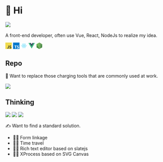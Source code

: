 # :thinking: Hi 

![](https://komarev.com/ghpvc/?username=jmingzi&color=ff69b4&label=PV+Since+2022-08-12)

A front-end developer, often use Vue, React, NodeJs to realize my idea.

<code><img height="20" alt="javascript" src="https://raw.githubusercontent.com/github/explore/80688e429a7d4ef2fca1e82350fe8e3517d3494d/topics/javascript/javascript.png"></code>
<code><img height="20" alt="typescript" src="https://raw.githubusercontent.com/github/explore/80688e429a7d4ef2fca1e82350fe8e3517d3494d/topics/typescript/typescript.png"></code>
<code><img height="20" alt="react" src="https://raw.githubusercontent.com/github/explore/80688e429a7d4ef2fca1e82350fe8e3517d3494d/topics/react/react.png"></code>
<code><img height="20" alt="vue" src="https://raw.githubusercontent.com/github/explore/5c058a388828bb5fde0bcafd4bc867b5bb3f26f3/topics/vue/vue.png"></code>
<code><img height="20" alt="nodejs" src="https://raw.githubusercontent.com/github/explore/80688e429a7d4ef2fca1e82350fe8e3517d3494d/topics/nodejs/nodejs.png"></code>

## Repo

:raised_eyebrow: Want to replace those charging tools that are commonly used at work.  

<a href="https://github.com/jmingzi/xprocess">
  <img align="center" src="https://github-readme-stats.vercel.app/api/pin/?username=jmingzi&repo=xprocess&show_owner=jmingzi&a=1" />
</a>

## Thinking

![](https://img.shields.io/badge/ideas-form_linkage-orange?style=flat-square&logo=AngelList&logoColor=orange)
![](https://img.shields.io/badge/ideas-time_travel-green?style=flat-square&logo=AngelList&logoColor=green)
![](https://img.shields.io/badge/doing-slate_editor-pink?style=flat-square&logo=AngelList&logoColor=green)

:writing_hand: Want to find a standard solution.

- :sassy_man: Form linkage
- :sassy_man: Time travel
- :sassy_man: Rich text editor based on slatejs
- :sassy_man: XProcess based on SVG Canvas
